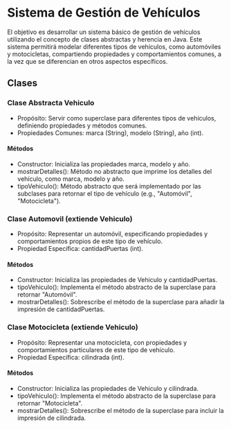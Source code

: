 # Sistema de Gestión de Vehículos

El objetivo es desarrollar un sistema básico de gestión de vehículos utilizando el concepto de clases abstractas y herencia en Java. Este sistema permitirá modelar diferentes tipos de vehículos, como automóviles y motocicletas, compartiendo propiedades y comportamientos comunes, a la vez que se diferencian en otros aspectos específicos.

## Clases

### Clase Abstracta Vehiculo

- Propósito: Servir como superclase para diferentes tipos de vehículos, definiendo propiedades y métodos comunes.
- Propiedades Comunes: marca (String), modelo (String), año (int).

#### Métodos

- Constructor: Inicializa las propiedades marca, modelo y año.
- mostrarDetalles(): Método no abstracto que imprime los detalles del vehículo, como marca, modelo y año.
- tipoVehiculo(): Método abstracto que será implementado por las subclases para retornar el tipo de vehículo (e.g., "Automóvil", "Motocicleta").

### Clase Automovil (extiende Vehiculo)

- Propósito: Representar un automóvil, especificando propiedades y comportamientos propios de este tipo de vehículo.
- Propiedad Específica: cantidadPuertas (int).

#### Métodos

- Constructor: Inicializa las propiedades de Vehiculo y cantidadPuertas.
- tipoVehiculo(): Implementa el método abstracto de la superclase para retornar "Automóvil".
- mostrarDetalles(): Sobrescribe el método de la superclase para añadir la impresión de cantidadPuertas.

### Clase Motocicleta (extiende Vehiculo)

- Propósito: Representar una motocicleta, con propiedades y comportamientos particulares de este tipo de vehículo.
- Propiedad Específica: cilindrada (int).

#### Métodos

- Constructor: Inicializa las propiedades de Vehiculo y cilindrada.
- tipoVehiculo(): Implementa el método abstracto de la superclase para retornar "Motocicleta".
- mostrarDetalles(): Sobrescribe el método de la superclase para incluir la impresión de cilindrada.
